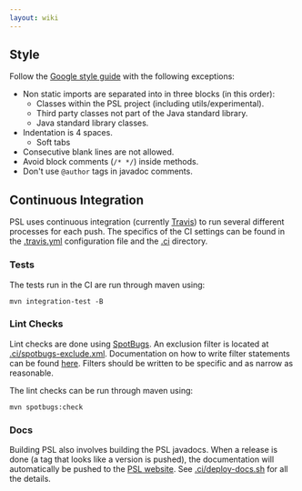 ```yaml
---
layout: wiki
---
```


## Style

Follow the [Google style guide](https://google.github.io/styleguide/javaguide.html) with the following exceptions:
 - Non static imports are separated into in three blocks (in this order):
   - Classes within the PSL project (including utils/experimental).
   - Third party classes not part of the Java standard library.
   - Java standard library classes.
 - Indentation is 4 spaces.
   - Soft tabs
 - Consecutive blank lines are not allowed.
 - Avoid block comments (`/* */`) inside methods.
 - Don't use `@author` tags in javadoc comments.

## Continuous Integration

PSL uses continuous integration (currently [Travis](https://travis-ci.com/github/linqs/psl)) to run several different processes for each push.
The specifics of the CI settings can be found in the [.travis.yml](https://github.com/linqs/psl/blob/develop/.travis.yml) configuration file and the [.ci](https://github.com/linqs/psl/blob/develop/.ci) directory.

### Tests

The tests run in the CI are run through maven using:
```
mvn integration-test -B
```

### Lint Checks

Lint checks are done using [SpotBugs](https://spotbugs.github.io/).
An exclusion filter is located at [.ci/spotbugs-exclude.xml](https://github.com/linqs/psl/blob/develop/.ci/spotbugs-exclude.xml).
Documentation on how to write filter statements can be found [here](https://spotbugs.readthedocs.io/en/stable/filter.html).
Filters should be written to be specific and as narrow as reasonable.

The lint checks can be run through maven using:
```
mvn spotbugs:check
```

### Docs

Building PSL also involves building the PSL javadocs.
When a release is done (a tag that looks like a version is pushed),
the documentation will automatically be pushed to the [PSL website](https://psl.linqs.org/api/).
See [.ci/deploy-docs.sh](https://github.com/linqs/psl/blob/develop/.ci/deploy-docs.sh) for all the details.
